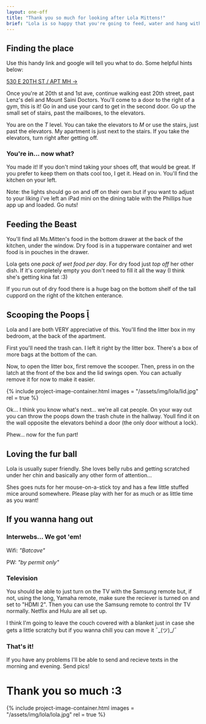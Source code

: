 ```yaml
---
layout: one-off
title: "Thank you so much for looking after Lola Mittens!"
brief: "Lola is so happy that you're going to feed, water and hang with her while I'm away. I've made this guide to help you find her, and everything you need to keep her in purrfect condition!"
--- 
```


## Finding the place

Use this handy link and google will tell you what to do. Some helpful hints below:

[530 E 20TH ST / APT MH &rarr;](https://goo.gl/maps/mQdSpU4r16T2)


Once you're at 20th st and 1st ave, continue walking east 20th street, past Lenz's deli and Mount Saini Doctors. You'll come to a door to the right of a gym, this is it! Go in and use your card to get in the second door. Go up the small set of stairs, past the mailboxes, to the elevators. 

You are on the _T_ level. You can take the elevators to _M_ or use the stairs, just past the elevators. My apartment is just next to the stairs. If you take the elevators, turn right after getting off.

### You're in... now what?

You made it! If you don't mind taking your shoes off, that would be great. If you prefer to keep them on thats cool too, I get it. Head on in. You'll find the kitchen on your left.

Note: the lights should go on and off on their own but if you want to adjust to your liking i've left an iPad mini on the dining table with the Phillips hue app up and loaded. Go nuts!

## Feeding the Beast

You'll find all Ms.Mitten's food in the bottom drawer at the back of the kitchen, under the window. Dry food is in a tupperware container and wet food is in pouches in the drawer. 

Lola gets one _pack of wet food per day_. For dry food just _top off_ her other dish. If it's completely empty you don't need to fill it all the way (I think she's getting kina fat :3)

If you run out of dry food there is a huge bag on the bottom shelf of the tall cuppord on the right of the kitchen enterance. 

## Scooping the Poops &#57434;

Lola and I are both VERY appreciative of this. You'll find the litter box in my bedroom, at the back of the apartment.

First you'll need the trash can. I left it right by the litter box. There's a box of more bags at the bottom of the can.

Now, to open the litter box, first remove the scooper. Then, press in on the latch at the front of the box and the lid swings open. You can actually remove it for now to make it easier. 

{%
  include project-image-container.html
  images = "/assets/img/lola/lid.jpg"
  rel = true
%}

Ok... I think you know what's next... we're all cat people. On your way out you can throw the poops down the trash chute in the hallway. Youll find it on the wall opposite the elevators behind a door (the only door without a lock).

Phew... now for the fun part!

## Loving the fur ball

Lola is usually super friendly. She loves belly rubs and getting scratched under her chin and basically any other form of attention...

Shes goes nuts for her mouse-on-a-stick toy and has a few little stuffed mice around somewhere. Please play with her for as much or as little time as you want!

## If you wanna hang out

### Interwebs... We got 'em!
Wifi: _"Batcave"_

PW: _"by permit only"_

### Television
You should be able to just turn on the TV with the Samsung remote but, if not, using the long, Yamaha remote, make sure the reciever is turned on and set to "HDMI 2". Then you can use the Samsung remote to control thr TV normally. Netflix and Hulu are all set up.

I think I'm going to leave the couch covered with a blanket just in case she gets a little scratchy but if you wanna chill you can move it ¯\_(ツ)_/¯ 

### That's it!

If you have any problems I'll be able to send and recieve texts in the morning and evening. Send pics!

# Thank you so much :3  

{%
  include project-image-container.html
  images = "/assets/img/lola/lola.jpg"
  rel = true
%}







